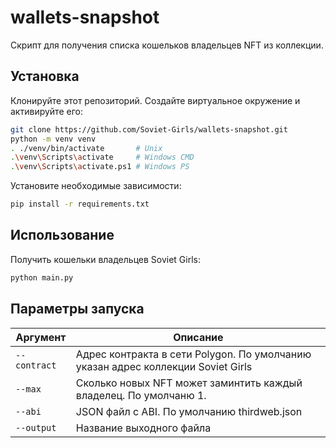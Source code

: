 # wallets-snapshot
Скрипт для получения списка кошельков владельцев NFT из коллекции.

## Установка
Клонируйте этот репозиторий. Создайте виртуальное окружение и активируйте его:
```sh
git clone https://github.com/Soviet-Girls/wallets-snapshot.git
python -m venv venv
. ./venv/bin/activate       # Unix
.\venv\Scripts\activate     # Windows CMD
.\venv\Scripts\activate.ps1 # Windows PS
```
Установите необходимые зависимости:
```sh
pip install -r requirements.txt
```
## Использование
Получить кошельки владельцев Soviet Girls:
```sh
python main.py
```

## Параметры запуска

| Аргумент     | Описание                                                                         |
| -------------| ---------------------------------------------------------------------------------|
| `--contract` | Адрес контракта в сети Polygon. По умолчанию указан адрес коллекции Soviet Girls |
| `--max`      | Сколько новых NFT может заминтить каждый владелец. По умолчаню 1.                |
| `--abi`      | JSON файл с ABI. По умолчанию thirdweb.json                                      |
| `--output`   | Название выходного файла                                                         |